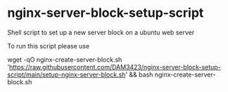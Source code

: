 # nginx-server-block-setup-script
Shell script to set up a new server block on a ubuntu web server

To run this script please use

wget -qO nginx-create-server-block.sh 'https://raw.githubusercontent.com/DAM3423/nginx-server-block-setup-script/main/setup-nginx-server-block.sh' && bash nginx-create-server-block.sh